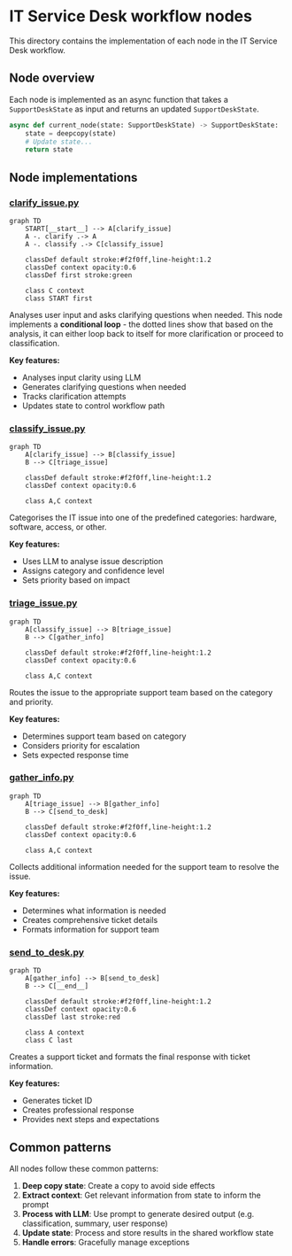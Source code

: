 # IT Service Desk workflow nodes

This directory contains the implementation of each node in the IT Service Desk workflow.

## Node overview

Each node is implemented as an async function that takes a `SupportDeskState` as input and returns an updated `SupportDeskState`.

```python
async def current_node(state: SupportDeskState) -> SupportDeskState:
    state = deepcopy(state)
    # Update state...
    return state
```

## Node implementations

### [clarify_issue.py](clarify_issue.py)

```mermaid
graph TD
    START[__start__] --> A[clarify_issue]
    A -. clarify .-> A
    A -. classify .-> C[classify_issue]
    
    classDef default stroke:#f2f0ff,line-height:1.2
    classDef context opacity:0.6
    classDef first stroke:green
    
    class C context
    class START first
```

Analyses user input and asks clarifying questions when needed. This node implements a **conditional loop** - the dotted lines show that based on the analysis, it can either loop back to itself for more clarification or proceed to classification.

**Key features:**
- Analyses input clarity using LLM
- Generates clarifying questions when needed
- Tracks clarification attempts
- Updates state to control workflow path

### [classify_issue.py](classify_issue.py)

```mermaid
graph TD
    A[clarify_issue] --> B[classify_issue]
    B --> C[triage_issue]
    
    classDef default stroke:#f2f0ff,line-height:1.2
    classDef context opacity:0.6
    
    class A,C context
```

Categorises the IT issue into one of the predefined categories: hardware, software, access, or other.

**Key features:**
- Uses LLM to analyse issue description
- Assigns category and confidence level
- Sets priority based on impact

### [triage_issue.py](triage_issue.py)

```mermaid
graph TD
    A[classify_issue] --> B[triage_issue]
    B --> C[gather_info]
    
    classDef default stroke:#f2f0ff,line-height:1.2
    classDef context opacity:0.6
    
    class A,C context
```

Routes the issue to the appropriate support team based on the category and priority.

**Key features:**
- Determines support team based on category
- Considers priority for escalation
- Sets expected response time

### [gather_info.py](gather_info.py)

```mermaid
graph TD
    A[triage_issue] --> B[gather_info]
    B --> C[send_to_desk]
    
    classDef default stroke:#f2f0ff,line-height:1.2
    classDef context opacity:0.6
    
    class A,C context
```

Collects additional information needed for the support team to resolve the issue.

**Key features:**
- Determines what information is needed
- Creates comprehensive ticket details
- Formats information for support team

### [send_to_desk.py](send_to_desk.py)

```mermaid
graph TD
    A[gather_info] --> B[send_to_desk]
    B --> C[__end__]
    
    classDef default stroke:#f2f0ff,line-height:1.2
    classDef context opacity:0.6
    classDef last stroke:red
    
    class A context
    class C last
```

Creates a support ticket and formats the final response with ticket information.

**Key features:**
- Generates ticket ID
- Creates professional response
- Provides next steps and expectations

## Common patterns

All nodes follow these common patterns:

1. **Deep copy state**: Create a copy to avoid side effects
2. **Extract context**: Get relevant information from state to inform the prompt
3. **Process with LLM**: Use prompt to generate desired output (e.g. classification, summary, user response)
4. **Update state**: Process and store results in the shared workflow state
5. **Handle errors**: Gracefully manage exceptions
